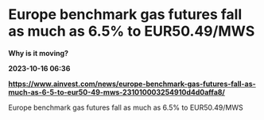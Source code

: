 # Europe benchmark gas futures fall as much as 6.5% to EUR50.49/MWS
**Why is it moving?**

**2023-10-16 06:36**

**https://www.ainvest.com/news/europe-benchmark-gas-futures-fall-as-much-as-6-5-to-eur50-49-mws-231010003254910d4d0affa8/**

Europe benchmark gas futures fall as much as 6.5% to EUR50.49/MWS